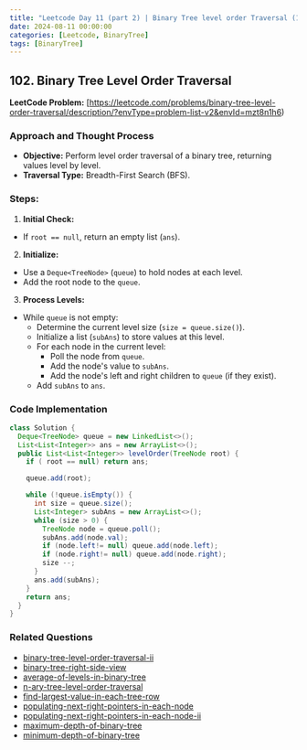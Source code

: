 ```yaml
---
title: "Leetcode Day 11 (part 2) | Binary Tree level order Traversal (10 questions!)"
date: 2024-08-11 00:00:00
categories: [Leetcode, BinaryTree]
tags: [BinaryTree]
---
```

## 102. Binary Tree Level Order Traversal
**LeetCode Problem:** [https://leetcode.com/problems/binary-tree-level-order-traversal/description/?envType=problem-list-v2&envId=mzt8n1h6)

### Approach and Thought Process
- **Objective:** Perform level order traversal of a binary tree, returning values level by level.
- **Traversal Type:** Breadth-First Search (BFS).

### Steps:
1. **Initial Check:**
  - If `root == null`, return an empty list (`ans`).

2. **Initialize:**
  - Use a `Deque<TreeNode>` (`queue`) to hold nodes at each level.
  - Add the root node to the `queue`.

3. **Process Levels:**
  - While `queue` is not empty:
    - Determine the current level size (`size = queue.size()`).
    - Initialize a list (`subAns`) to store values at this level.
    - For each node in the current level:
      - Poll the node from `queue`.
      - Add the node's value to `subAns`.
      - Add the node's left and right children to `queue` (if they exist).
    - Add `subAns` to `ans`.


### Code Implementation
```java
class Solution {
  Deque<TreeNode> queue = new LinkedList<>();
  List<List<Integer>> ans = new ArrayList<>();
  public List<List<Integer>> levelOrder(TreeNode root) {
    if ( root == null) return ans;

    queue.add(root);

    while (!queue.isEmpty()) {
      int size = queue.size();
      List<Integer> subAns = new ArrayList<>();
      while (size > 0) {
        TreeNode node = queue.poll();
        subAns.add(node.val);
        if (node.left!= null) queue.add(node.left);
        if (node.right!= null) queue.add(node.right);
        size --;
      }
      ans.add(subAns);
    }
    return ans;
  }
}
```

### Related Questions
- [binary-tree-level-order-traversal-ii](https://leetcode.com/problems/binary-tree-level-order-traversal-ii?envType=problem-list-v2&envId=mzt8n1h6)
- [binary-tree-right-side-view](https://leetcode.com/problems/binary-tree-right-side-view?envType=problem-list-v2&envId=mzt8n1h6)
- [average-of-levels-in-binary-tree](https://leetcode.com/problems/average-of-levels-in-binary-tree?envType=problem-list-v2&envId=mzt8n1h6)
- [n-ary-tree-level-order-traversal](https://leetcode.com/problems/n-ary-tree-level-order-traversal?envType=problem-list-v2&envId=mzt8n1h6)
- [find-largest-value-in-each-tree-row](https://leetcode.com/problems/find-largest-value-in-each-tree-row?envType=problem-list-v2&envId=mzt8n1h6)
- [populating-next-right-pointers-in-each-node](https://leetcode.com/problems/populating-next-right-pointers-in-each-node?envType=problem-list-v2&envId=mzt8n1h6)
- [populating-next-right-pointers-in-each-node-ii](https://leetcode.com/problems/populating-next-right-pointers-in-each-node-ii?envType=problem-list-v2&envId=mzt8n1h6)
- [maximum-depth-of-binary-tree](https://leetcode.com/problems/maximum-depth-of-binary-tree?envType=problem-list-v2&envId=mzt8n1h6)
- [minimum-depth-of-binary-tree](https://leetcode.com/problems/minimum-depth-of-binary-tree?envType=problem-list-v2&envId=mzt8n1h6)





